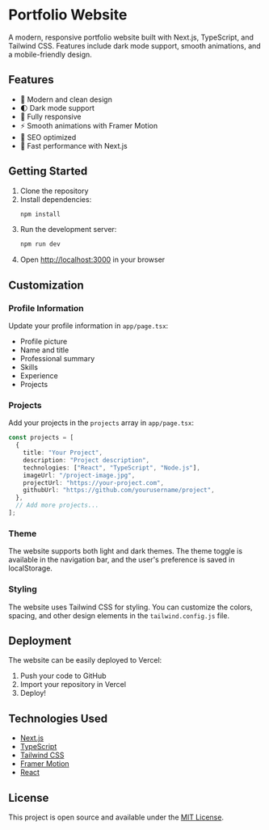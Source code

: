 # Portfolio Website

A modern, responsive portfolio website built with Next.js, TypeScript, and Tailwind CSS. Features include dark mode support, smooth animations, and a mobile-friendly design.

## Features

- 🎨 Modern and clean design
- 🌓 Dark mode support
- 📱 Fully responsive
- ⚡ Smooth animations with Framer Motion
- 🎯 SEO optimized
- 🚀 Fast performance with Next.js

## Getting Started

1. Clone the repository
2. Install dependencies:
   ```bash
   npm install
   ```
3. Run the development server:
   ```bash
   npm run dev
   ```
4. Open [http://localhost:3000](http://localhost:3000) in your browser

## Customization

### Profile Information

Update your profile information in `app/page.tsx`:
- Profile picture
- Name and title
- Professional summary
- Skills
- Experience
- Projects

### Projects

Add your projects in the `projects` array in `app/page.tsx`:
```typescript
const projects = [
  {
    title: "Your Project",
    description: "Project description",
    technologies: ["React", "TypeScript", "Node.js"],
    imageUrl: "/project-image.jpg",
    projectUrl: "https://your-project.com",
    githubUrl: "https://github.com/yourusername/project",
  },
  // Add more projects...
];
```

### Theme

The website supports both light and dark themes. The theme toggle is available in the navigation bar, and the user's preference is saved in localStorage.

### Styling

The website uses Tailwind CSS for styling. You can customize the colors, spacing, and other design elements in the `tailwind.config.js` file.

## Deployment

The website can be easily deployed to Vercel:

1. Push your code to GitHub
2. Import your repository in Vercel
3. Deploy!

## Technologies Used

- [Next.js](https://nextjs.org/)
- [TypeScript](https://www.typescriptlang.org/)
- [Tailwind CSS](https://tailwindcss.com/)
- [Framer Motion](https://www.framer.com/motion/)
- [React](https://reactjs.org/)

## License

This project is open source and available under the [MIT License](LICENSE).
